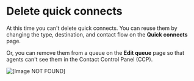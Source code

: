 # Delete quick connects<a name="quick-connects-delete"></a>

At this time you can't delete quick connects\. You can reuse them by changing the type, destination, and contact flow on the **Quick connects** page\.

Or, you can remove them from a queue on the **Edit queue** page so that agents can't see them in the Contact Control Panel \(CCP\)\. 

![\[Image NOT FOUND\]](http://docs.aws.amazon.com/connect/latest/adminguide/images/contact-flow-transfer-delete-quick-connect.png)